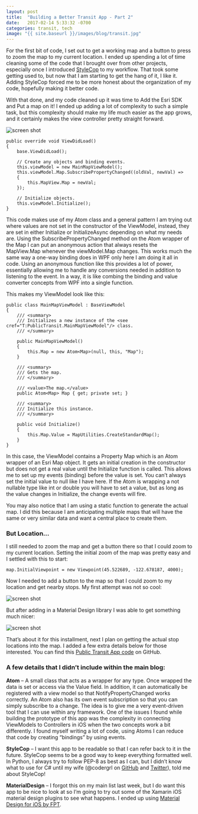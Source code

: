 ```yaml
---
layout: post
title:  "Building a Better Transit App - Part 2"
date:   2017-02-14 5:33:32 -0700
categories: transit, tech
image: "{{ site.baseurl }}/images/blog/transit.jpg"
---
```


For the first bit of code, I set out to get a working map and a button to press to zoom the map to my current location. I ended up spending a lot of time cleaning some of the code that I brought over from other projects, especially once I introduced [StyleCop]("http://addins.monodevelop.com/Project/Index/54") to my workflow. That took some getting used to, but now that I am starting to get the hang of it, I like it. Adding StyleCop forced me to be more honest about the organization of my code, hopefully making it better code.

With that done, and my code cleaned up it was time to Add the Esri SDK and Put a map on it! I ended up adding a lot of complexity to such a simple task, but this complexity should make my life much easier as the app grows, and it certainly makes the view controller pretty straight forward.

<img src="{{ site.baseurl }}/images/blog/esri-ss-1.png" alt="screen shot">

```
public override void ViewDidLoad()
{
    base.ViewDidLoad();

    // Create any objects and binding events.
    this.viewModel = new MainMapViewModel();
    this.viewModel.Map.SubscribePropertyChanged((oldVal, newVal) =>
    {
        this.MapView.Map = newVal;
    });

    // Initialize objects.
    this.viewModel.Initialize();
}
```

This code makes use of my Atom class and a general pattern I am trying out where values are not set in the constructor of the ViewModel, instead, they are set in either Initialize or InitializeAsync depending on what my needs are.  Using the SubscribePropertyChanged method on the Atom wrapper of the Map I can put an anonymous action that always resets the MapView.Map whenever the viewModel.Map changes.  This works much the same way a one-way binding does in WPF only here I am doing it all in code.  Using an anonymous function like this provides a lot of power, essentially allowing me to handle any conversions needed in addition to listening to the event.  In a way, it is like combing the binding and value converter concepts from WPF into a single function.

This makes my ViewModel look like this:

```
public class MainMapViewModel : BaseViewModel
{
    /// <summary>
    /// Initializes a new instance of the <see cref="T:PublicTransit.MainMapViewModel"/> class.
    /// </summary>

    public MainMapViewModel()
    {
        this.Map = new Atom<Map>(null, this, "Map");
    }

    /// <summary>
    /// Gets the map.
    /// </summary>

    /// <value>The map.</value>
    public Atom<Map> Map { get; private set; }

    /// <summary>
    /// Initialize this instance.
    /// </summary>

    public void Initialize()
    {
        this.Map.Value = MapUtilities.CreateStandardMap();
    }
}
```

In this case, the ViewModel contains a Property Map which is an Atom wrapper of an Esri Map object.  It gets an initial creation in the constructor but does not get a real value until the Initialize function is called.  This allows me to set up my events (binding) before the value is set.  You can’t always set the initial value to null like I have here.  If the Atom is wrapping a not nullable type like int or double you will have to set a value, but as long as the value changes in Initialize, the change events will fire.

You may also notice that I am using a static function to generate the actual map.  I did this because I am anticipating multiple maps that will have the same or very similar data and want a central place to create them.

### But Location…

I still needed to zoom the map and get a button there so that I could zoom to my current location.  Setting the initial zoom of the map was pretty easy and I settled with this to start:

```
map.InitialViewpoint = new Viewpoint(45.522689, -122.678187, 4000);
```

Now I needed to add a button to the map so that I could zoom to my location and get nearby stops. My first attempt was not so cool:

<img src="{{ site.baseurl }}/images/blog/esri-ss-2.png" alt="screen shot">

But after adding in a Material Design library I was able to get something much nicer:

<img src="{{ site.baseurl }}/images/blog/esri-ss-3.png" alt="screen shot">


That’s about it for this installment, next I plan on getting the actual stop locations into the map.  I added a few extra details below for those interested.  You can find this [Public Transit App code]("https://github.com/MoravecLabs/PublicTransitApp/tree/Part-2") on GitHub.

### A few details that I didn’t include within the main blog:

**Atom** – A small class that acts as a wrapper for any type. Once wrapped the data is set or access via the Value field. In addition, it can automatically be registered with a view model so that NotifyPropertyChanged works correctly. An Atom also has its own event subscription so that you can simply subscribe to a change. The idea is to give me a very event-driven tool that I can use within any framework. One of the issues I found while building the prototype of this app was the complexity in connecting ViewModels to Controllers in iOS when the two concepts work a bit differently. I found myself writing a lot of code, using Atoms I can reduce that code by creating “bindings” by using events.

**StyleCop** – I want this app to be readable so that I can refer back to it in the future. StyleCop seems to be a good way to keep everything formatted well. In Python, I always try to follow PEP-8 as best as I can, but I didn’t know what to use for C# until my wife (@codergrl on [GitHub]("https://github.com/codergrl") and [Twitter]("https://twitter.com/codergrl")), told me about StyleCop!

**MaterialDesign** – I forgot this on my main list last week, but I do want this app to be nice to look at so I’m going to try out some of the Xamarin iOS material design plugins to see what happens.  I ended up using [Material Design for iOS by FPT]("https://github.com/fpt-software/Material-Controls-For-iOS").